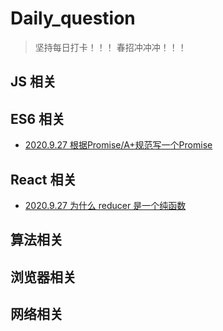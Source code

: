 # Daily_question
> 坚持每日打卡！！！
> 春招冲冲冲！！！

## JS 相关

## ES6 相关
* [2020.9.27 根据Promise/A+规范写一个Promise](https://github.com/SampsonKY/Daily_question/issues/1)

## React 相关
* [2020.9.27 为什么 reducer 是一个纯函数](https://github.com/SampsonKY/Daily_question/issues/2)

## 算法相关

## 浏览器相关

## 网络相关



